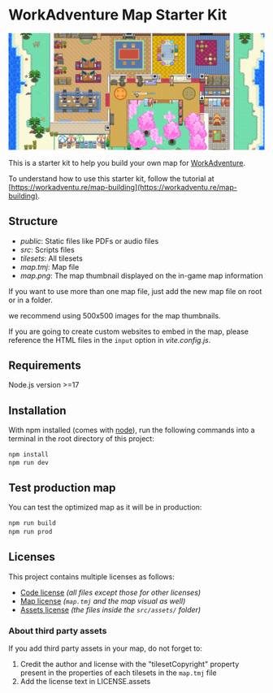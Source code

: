 # WorkAdventure Map Starter Kit

![map](./map.png)

This is a starter kit to help you build your own map for [WorkAdventure](https://workadventu.re).

To understand how to use this starter kit, follow the tutorial at [https://workadventu.re/map-building](https://workadventu.re/map-building).

## Structure 
* *public*: Static files like PDFs or audio files
* *src*: Scripts files
* *tilesets*: All tilesets
* *map.tmj*: Map file
* *map.png*: The map thumbnail displayed on the in-game map information

If you want to use more than one map file, just add the new map file on root or in a folder.

we recommend using 500x500 images for the map thumbnails.

If you are going to create custom websites to embed in the map, please reference the HTML files in the `input` option in *vite.config.js*.

## Requirements

Node.js version >=17

## Installation

With npm installed (comes with [node](https://nodejs.org/en/)), run the following commands into a terminal in the root directory of this project:

```shell
npm install
npm run dev
```

## Test production map

You can test the optimized map as it will be in production:
```sh
npm run build
npm run prod
```

## Licenses

This project contains multiple licenses as follows:

* [Code license](./LICENSE.code) *(all files except those for other licenses)*
* [Map license](./LICENSE.map) *(`map.tmj` and the map visual as well)*
* [Assets license](./LICENSE.assets) *(the files inside the `src/assets/` folder)*

### About third party assets

If you add third party assets in your map, do not forget to:
1. Credit the author and license with the "tilesetCopyright" property present in the properties of each tilesets in the `map.tmj` file
2. Add the license text in LICENSE.assets
